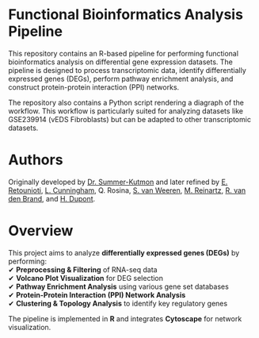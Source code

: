 # Functional Bioinformatics Analysis Pipeline

This repository contains an R-based pipeline for performing functional bioinformatics analysis on differential gene expression datasets. 
The pipeline is designed to process transcriptomic data, identify differentially expressed genes (DEGs), perform pathway enrichment analysis, 
and construct protein-protein interaction (PPI) networks.

The repository also contains a Python script rendering a diagraph of the workflow. This workflow is particularly suited for analyzing datasets like GSE239914 (vEDS Fibroblasts) but can be adapted to other transcriptomic datasets.

# Authors

Originally developed by [Dr. Summer-Kutmon](https://github.com/mkutmon) and later refined by [E. Retounioti](https://github.com/ErsiRet?tab=overview&from=2025-02-01&to=2025-02-20), [L. Cunningham](https://github.com/Lilabelle), Q. Rosina, [S. van Weeren](https://github.com/Spitvuurtje), [M. Reinartz](https://github.com/marvinreinartz), [R. van den Brand](https://github.com/RabanvdBrand), and [H. Dupont](https://github.com/HendrikBeDupont).

# Overview

This project aims to analyze **differentially expressed genes (DEGs)** by performing:  
✔ **Preprocessing & Filtering** of RNA-seq data  
✔ **Volcano Plot Visualization** for DEG selection  
✔ **Pathway Enrichment Analysis** using various gene set databases  
✔ **Protein-Protein Interaction (PPI) Network Analysis**  
✔ **Clustering & Topology Analysis** to identify key regulatory genes  

The pipeline is implemented in **R** and integrates **Cytoscape** for network visualization.
